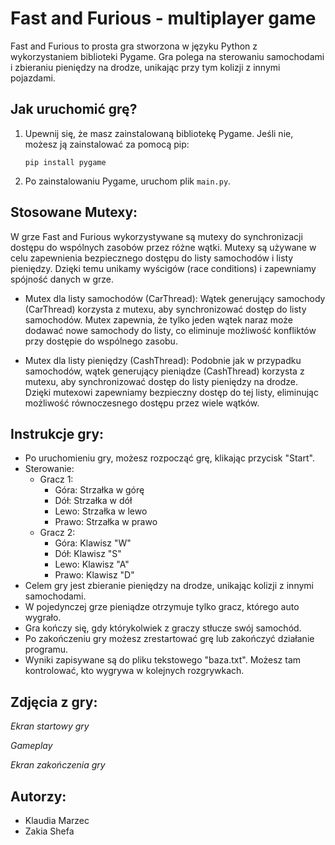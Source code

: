 # Fast and Furious - multiplayer game

Fast and Furious to prosta gra stworzona w języku Python z wykorzystaniem biblioteki Pygame. Gra polega na sterowaniu samochodami i zbieraniu pieniędzy na drodze, unikając przy tym kolizji z innymi pojazdami.

## Jak uruchomić grę?

1. Upewnij się, że masz zainstalowaną bibliotekę Pygame. Jeśli nie, możesz ją zainstalować za pomocą pip:

   ```
   pip install pygame
   ```

2. Po zainstalowaniu Pygame, uruchom plik `main.py`.

## Stosowane Mutexy:

W grze Fast and Furious wykorzystywane są mutexy do synchronizacji dostępu do wspólnych zasobów przez różne wątki. Mutexy są używane w celu zapewnienia bezpiecznego dostępu do listy samochodów i listy pieniędzy. Dzięki temu unikamy wyścigów (race conditions) i zapewniamy spójność danych w grze.

- Mutex dla listy samochodów (CarThread): Wątek generujący samochody (CarThread) korzysta z mutexu, aby synchronizować dostęp do listy samochodów. Mutex zapewnia, że tylko jeden wątek naraz może dodawać nowe samochody do listy, co eliminuje możliwość konfliktów przy dostępie do wspólnego zasobu.

- Mutex dla listy pieniędzy (CashThread): Podobnie jak w przypadku samochodów, wątek generujący pieniądze (CashThread) korzysta z mutexu, aby synchronizować dostęp do listy pieniędzy na drodze. Dzięki mutexowi zapewniamy bezpieczny dostęp do tej listy, eliminując możliwość równoczesnego dostępu przez wiele wątków.
## Instrukcje gry:

- Po uruchomieniu gry, możesz rozpocząć grę, klikając przycisk "Start".
- Sterowanie:
  - Gracz 1:
    - Góra: Strzałka w górę
    - Dół: Strzałka w dół
    - Lewo: Strzałka w lewo
    - Prawo: Strzałka w prawo
  - Gracz 2:
    - Góra: Klawisz "W"
    - Dół: Klawisz "S"
    - Lewo: Klawisz "A"
    - Prawo: Klawisz "D"
- Celem gry jest zbieranie pieniędzy na drodze, unikając kolizji z innymi samochodami. 
- W pojedynczej grze pieniądze otrzymuje tylko gracz, którego auto wygrało. 
- Gra kończy się, gdy którykolwiek z graczy stłucze swój samochód. 
- Po zakończeniu gry możesz zrestartować grę lub zakończyć działanie programu. 
- Wyniki zapisywane są do pliku tekstowego "baza.txt". Możesz tam kontrolować, kto wygrywa w kolejnych rozgrywkach.

## Zdjęcia z gry:

[//]: # (![Start Screen]&#40;screenshots/start_screen.png&#41;)
*Ekran startowy gry*

[//]: # (![Gameplay]&#40;screenshots/gameplay.png&#41;)
*Gameplay*

[//]: # (![Game Over Screen]&#40;screenshots/game_over.png&#41;)
*Ekran zakończenia gry*

## Autorzy:

- Klaudia Marzec
- Zakia Shefa 




